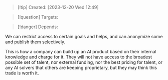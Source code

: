 
>[!tip] Created: [2023-12-20 Wed 12:49]

>[!question] Targets: 

>[!danger] Depends: 

We can restrict access to certain goals and helps, and can anonymize some and publish them selectively.

This is how a company can build up an AI product based on their internal knowledge and charge for it.  They will not have access to the broadest possible set of talent, nor external funding, nor the best pricing for talent, or any AI solvers that others are keeping proprietary, but they may think this trade is worth it.